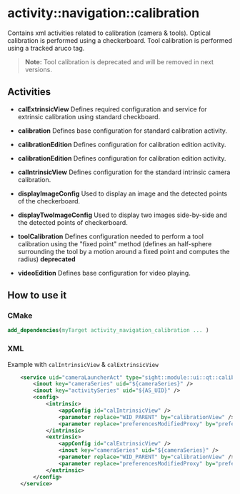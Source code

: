 # activity::navigation::calibration

Contains xml activities related to calibration (camera & tools).
Optical calibration is performed using a checkerboard.
Tool calibration is performed using a tracked aruco tag.
   
> **Note:** Tool calibration is deprecated and will be removed in next versions.

## Activities

- **calExtrinsicView**
Defines required configuration and service for extrinsic calibration using standard checkboard.

- **calibration**
Defines base configuration for standard calibration activity.

- **calibrationEdition**
Defines configuration for calibration edition activity.

- **calibrationEdition**
Defines configuration for calibration edition activity.

- **calIntrinsicView**
Defines configuration for the standard intrinsic camera calibration.

- **displayImageConfig**
Used to display an image and the detected points of the checkerboard.

- **displayTwoImageConfig**
Used to display two images side-by-side and the detected points of checkerboard.

- **toolCalibration**
Defines configuration needed to perform a tool calibration using the "fixed point" method (defines an half-sphere surrounding the tool by a motion around a fixed point and computes the radius) **deprecated**

- **videoEdition**
Defines base configuration for video playing.

## How to use it

### CMake

```cmake
add_dependencies(myTarget activity_navigation_calibration ... )
```

### XML

Example with `calIntrinsicView` & `calExtrinsicView`

```xml
    <service uid="cameraLauncherAct" type="sight::module::ui::qt::calibration::SCameraConfigLauncher">
        <inout key="cameraSeries" uid="${cameraSeries}" />
        <inout key="activitySeries" uid="${AS_UID}" />
        <config>
            <intrinsic>
                <appConfig id="calIntrinsicView" />
                <parameter replace="WID_PARENT" by="calibrationView" />
                <parameter replace="preferencesModifiedProxy" by="preferencesModifiedProxy" />
            </intrinsic>
            <extrinsic>
                <appConfig id="calExtrinsicView" />
                <inout key="cameraSeries" uid="${cameraSeries}" />
                <parameter replace="WID_PARENT" by="calibrationView" />
                <parameter replace="preferencesModifiedProxy" by="preferencesModifiedProxy" />
            </extrinsic>
        </config>
    </service>
```